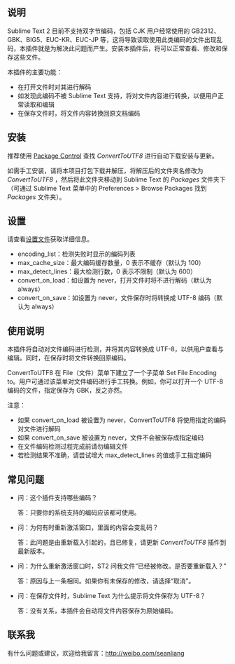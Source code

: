 说明
------------------
Sublime Text 2 目前不支持双字节编码，包括 CJK 用户经常使用的 GB2312、GBK、BIG5、EUC-KR、EUC-JP 等，这将导致读取使用此类编码的文件出现乱码，本插件就是为解决此问题而产生。安装本插件后，将可以正常查看、修改和保存这些文件。

本插件的主要功能：
* 在打开文件时对其进行解码
* 如发现此编码不被 Sublime Text 支持，将对文件内容进行转换，以便用户正常读取和编辑
* 在保存文件时，将文件内容转换回原文档编码

安装
------------------
推荐使用 [Package Control](http://wbond.net/sublime_packages/package_control) 查找 *ConvertToUTF8* 进行自动下载安装与更新。

如需手工安装，请将本项目打包下载并解压，将解压后的文件夹名修改为 *ConvertToUTF8* ，然后将此文件夹移动到 Sublime Text 的 *Packages* 文件夹下（可通过 Sublime Text 菜单中的 Preferences > Browse Packages 找到 *Packages* 文件夹）。

设置
------------------
请查看[设置文件](ConvertToUTF8.sublime-settings)获取详细信息。
* encoding_list：检测失败时显示的编码列表
* max_cache_size：最大编码缓存数量，0 表示不缓存（默认为 100）
* max_detect_lines：最大检测行数，0 表示不限制（默认为 600）
* convert_on_load：如设置为 never，打开文件时将不进行解码（默认为 always）
* convert_on_save：如设置为 never，文件保存时将转换成 UTF-8 编码（默认为 always）

使用说明
------------------
本插件将自动对文件编码进行检测，并将其内容转换成 UTF-8，以供用户查看与编辑。同时，在保存时将文件转换回原编码。

ConvertToUTF8 在 File（文件）菜单下建立了一个子菜单 Set File Encoding to。用户可通过该菜单对文件编码进行手工转换。例如，你可以打开一个 UTF-8 编码的文件，指定保存为 GBK，反之亦然。

注意：
* 如果 convert_on_load 被设置为 never，ConvertToUTF8 将使用指定的编码对文件进行解码
* 如果 convert_on_save 被设置为 never，文件不会被保存成指定编码
* 在文件编码检测过程完成前请勿编辑文件
* 若检测结果不准确，请尝试增大 max_detect_lines 的值或手工指定编码


常见问题
------------------
* 问：这个插件支持哪些编码？

  答：只要你的系统支持的编码应该都可使用。

* 问：为何有时重新激活窗口，里面的内容会变乱码？

  答：此问题是由重新载入引起的，且已修复，请更新 *ConvertToUTF8* 插件到最新版本。

* 问：为什么重新激活窗口时，ST2 问我文件“已经被修改。是否要重新载入？”

  答：原因与上一条相同。如果你有未保存的修改，请选择“取消”。

* 问：在保存文件时，Sublime Text 为什么提示将文件保存为 UTF-8？

  答：没有关系，本插件会自动将文件内容保存为原始编码。

联系我
------------------
有什么问题或建议，欢迎给我留言：http://weibo.com/seanliang
